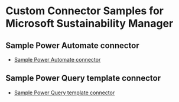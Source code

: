 # Custom Connector Samples for Microsoft Sustainability Manager

## Sample Power Automate connector
- [Sample Power Automate connector](https://github.com/mspnp/aks-secure-baseline)


## Sample Power Query template connector
- [Sample Power Query template connector](https://github.com/mspnp/aks-secure-baseline)